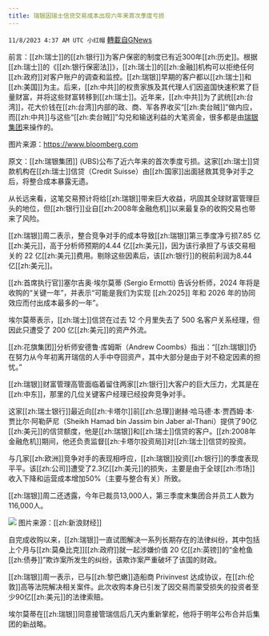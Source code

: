 ```yaml
---
title: 瑞银因瑞士信贷交易成本出现六年来首次季度亏损
---
```

`11/8/2023 4:37 AM UTC 小红帽` [轉載自GNews](https://gnews.org/articles/1940503)

前言：[[zh:瑞士]]的[[zh:银行]]为客户保密的制度已有近300年[[zh:历史]]。根据[[zh:瑞士]]的《[[zh:银行保密法]]》，[[zh:瑞士]]的[[zh:金融]]机构可以拒绝任何[[zh:政府]]对客户账户的调查和监控。[[zh:瑞银]]早期的客户都以[[zh:瑞士]]和[[zh:美国]]为主。后来，[[zh:中共]]的权贵家族及其代理人们因盗国快速积累了巨量财富，并将这些财富转移到[[zh:瑞士]]。近年来，[[zh:中共]]为了武统[[zh:台湾]]，花大价钱在[[zh:台湾]]内部的政、商、军各界收买“[[zh:卖台贼]]”做内应，而[[zh:中共]]与这些“[[zh:卖台贼]]”勾兑和输送利益的大笔资金，很多都是由[瑞银集团](https://gnews.org/t/ohNrSEb)来操作的。


图片来源：https://www.bloomberg.com

原文：[[zh:瑞银集团]] (UBS)公布了近六年来的首次季度亏损。这家[[zh:瑞士]]贷款机构在[[zh:瑞士]]信贷（Credit Suisse）由[[zh:国家]]出面拯救其竞争对手之后，将整合成本暴露无遗。

从长远来看，这笔交易预计将给[[zh:瑞银]]带来巨大收益，巩固其全球财富管理巨头的地位，但[[zh:银行]]业自[[zh:2008年金融危机]]以来最复杂的收购交易也带来了风险。

[[zh:瑞银]]周二表示，整合竞争对手的成本导致[[zh:瑞银]]第三季度净亏损7.85 亿[[zh:美元]]，高于分析师预期的4.44 亿[[zh:美元]]，因为该行承担了与该交易相关的 22 亿[[zh:美元]]费用。剔除这些因素后，该[[zh:银行]]的税前利润为8.44 亿[[zh:美元]]。

[[zh:首席执行官]]塞尔吉奥·埃尔莫蒂 (Sergio Ermotti) 告诉分析师，2024 年将是收购的“关键一年”，并表示“可能是我们为实现 [[zh:2025]] 年和 2026 年的协同效应而付出成本最多的一年”。


埃尔莫蒂表示，[[zh:瑞士]]信贷在过去 12 个月里失去了 500 名客户关系经理，但因此只遭受了 200 亿[[zh:美元]]的资产外流。

[[zh:花旗集团]]分析师安德鲁·库姆斯（Andrew Coombs）指出：“[[zh:瑞银]]仍在努力从今年初离开瑞信的人手中夺回资产，其中大部分是由于对不稳定因素的担忧。”

[[zh:瑞银]]财富管理高管面临着留住两家[[zh:银行]]大客户的巨大压力，尤其是在[[zh:中东]]，那里的几位关键客户经理已经投奔竞争对手。

这家[[zh:瑞士银行]]最近向[[zh:卡塔尔]]前[[zh:总理]]谢赫·哈马德·本·贾西姆·本·贾比尔·阿勒萨尼（Sheikh Hamad bin Jassim bin Jaber al-Thani）提供了90亿[[zh:美元]]的信贷额度，他是[[zh:瑞银]]和[[zh:瑞士]]信贷的客户。[[zh:2008年金融危机]]期间，他还负责监督[[zh:卡塔尔投资局]]对[[zh:瑞士]]信贷的投资。

与几家[[zh:欧洲]]竞争对手的表现相呼应，[[zh:瑞银]]投资[[zh:银行]]的季度表现平平。该[[zh:公司]]遭受了2.3亿[[zh:美元]]的损失，主要是由于全球[[zh:市场]]收入下降和运营成本增加50%（主要与整合有关）所致。

[[zh:瑞银]]周二还透露，今年已裁员13,000人，第三季度末集团合并员工人数为116,000人。

![](ipfs://QmQPccBH3YXqam15u6nbWmZiVf564Wy5txBCMQTKPV75TS?.png)
图片来源：[[zh:新浪财经]]

自完成收购以来，[[zh:瑞银]]一直试图解决一系列长期存在的法律纠纷，其中包括上个月与[[zh:莫桑比克]][[zh:政府]]就一起涉嫌价值 20 亿[[zh:英镑]]的“金枪鱼[[zh:债券]]”欺诈案所发生的纠纷，该欺诈案严重破坏了该国的财政。

[[zh:瑞银]]周一表示，已与[[zh:黎巴嫩]]造船商 Privinvest 达成协议，在[[zh:伦敦]]高等法院解决相关案件。此次收购本身已引发了因交易而蒙受损失的投资者至少90亿[[zh:美元]]的法律索赔。  

埃尔莫蒂在[[zh:瑞银]]同意接管瑞信后几天内重新掌舵，他将于明年公布合并后集团的新战略。
